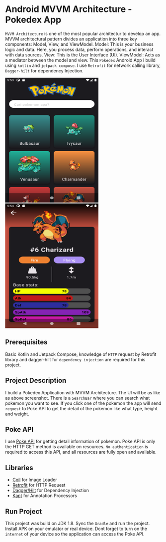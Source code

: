 # Android MVVM Architecture - Pokedex App

`MVVM Architecture` is one of the most popular architectur to develop an app. MVVM architectural pattern divides an application into three key components: Model, View, and ViewModel. Model: This is your business logic and data. Here, you process data, perform operations, and interact with data sources. View: This is the User Interface (UI). ViewModel: Acts as a mediator between the model and view.
This `Pokedex` Android App i build using `kotlin` and `jetpack compose`. I use `Retrofit` for network calling library, `Dagger-hilt` for dependency Injection.

<img src="app/src/main/res/drawable/list_screen_pokedex.png" width=300 height=400> <img src="app/src/main/res/drawable/detail_screen_pokedex.png" width=300 height=400> 

## Prerequisites

Basic Kotlin and Jetpack Compose, knowledge of `HTTP` request by Retrofit library and dagger-hilt for `dependency injection` are required for this project.

## Project Description

I build a Pokedex Application with MVVM Architecture. The UI will be as like as above screenshot. There is a `SearchBar` where you can search what pokemon you want to see. If you click one of the pokemon the app will send `request` to Poke API to get the detail of the pokemon like what type, height and weight.

## Poke API

I use [Poke API](https://pokeapi.co/) for getting detail information of pokemon. Poke API is only the HTTP GET method is available on resources. `No authentication` is required to access this API, and all resources are fully open and available.

## Libraries 

* [Coil](https://coil-kt.github.io/coil/compose/) for Image Loader
* [Retrofit](https://github.com/square/retrofit) for HTTP Request
* [Dagger/Hilt](https://github.com/google/dagger/releases) for Dependency Injection
* [Kapt](https://kotlinlang.org/docs/kapt.html) for Annotation Processors

## Run Project

This project was build on JDK 1.8. Sync the `Gradle` and run the project. Install APK on your emulator or real device. Dont forget to turn on the `internet` of your device so the application can access the Poke API.
